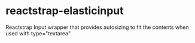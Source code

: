 # reactstrap-elasticinput
Reactstrap Input wrapper that provides autosizing to fit the contents when used with type="textarea".
